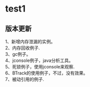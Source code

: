 # test1
## 版本更新
1、新增内存泄漏的实例。<br>
2、内存回收例子.<br>
3、gc例子。<br>
4、jconsole例子，java分析工具。<br>
5、死锁例子，使用jconsole来观察.<br>
6、BTrack的使用例子，不过，没有效果。<br>
7、被动引用的例子.


